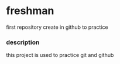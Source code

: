 # freshman
first repository create in github to practice

### description
this project is used to practice git and github
